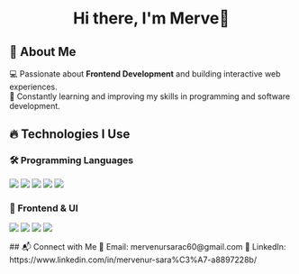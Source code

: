 <h1 align="center">Hi there, I'm Merve👋</h1>


## 🚀 About Me  

💻 Passionate about **Frontend Development** and building interactive web experiences.   
🎯 Constantly learning and improving my skills in programming and software development.  

## 🔥 Technologies I Use  

### 🛠️ Programming Languages  
<p align="left">
  <img src="https://img.shields.io/badge/C-%2300599C.svg?style=for-the-badge&logo=c&logoColor=white">
  <img src="https://img.shields.io/badge/Java-%23ED8B00.svg?style=for-the-badge&logo=openjdk&logoColor=white">
  <img src="https://img.shields.io/badge/SQL-%2300599C.svg?style=for-the-badge&logo=sqlite&logoColor=white">
  <img src="https://img.shields.io/badge/JavaScript-%23F7DF1E.svg?style=for-the-badge&logo=javascript&logoColor=black">
  <img src="https://img.shields.io/badge/Dart-%230175C2.svg?style=for-the-badge&logo=dart&logoColor=white">
</p>

### 🎨 Frontend & UI  
<p align="left">
  <img src="https://img.shields.io/badge/HTML5-%23E34F26.svg?style=for-the-badge&logo=html5&logoColor=white">
  <img src="https://img.shields.io/badge/CSS3-%231572B6.svg?style=for-the-badge&logo=css3&logoColor=white">
  <img src="https://img.shields.io/badge/Bootstrap-%237952B3.svg?style=for-the-badge&logo=bootstrap&logoColor=white">
  <img src="https://img.shields.io/badge/Flutter-%2302569B.svg?style=for-the-badge&logo=flutter&logoColor=white">
</p>
<!--
## 🌱 Currently Learning  
- **Data Engineering & Big Data** 📊  
- **Machine Learning Basics** 🤖  
- **FrontEnd Developing** ⚡  
-->
## 📬 Connect with Me  
📧 Email: mervenursarac60@gmail.com  
🔗 LinkedIn: https://www.linkedin.com/in/mervenur-sara%C3%A7-a8897228b/
